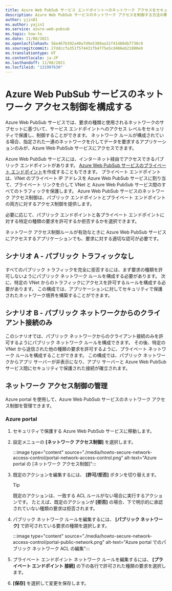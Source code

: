 ```yaml
---
title: Azure Web PubSub サービス エンドポイントへのネットワーク アクセスをセキュリティで保護および制御する方法
description: Azure Web PubSub サービスのネットワーク アクセスを制御する方法の概要
author: yjin81
ms.author: yajin1
ms.service: azure-web-pubsub
ms.topic: how-to
ms.date: 11/08/2021
ms.openlocfilehash: 56e467b392a40a7d9e5389aa31f41468db7730c9
ms.sourcegitcommit: 27ddccfa351f574431fb4775e5cd486eb21080e0
ms.translationtype: HT
ms.contentlocale: ja-JP
ms.lasthandoff: 11/08/2021
ms.locfileid: "131997630"
---
```

# <a name="configure-network-access-control-for-azure-web-pubsub-service"></a>Azure Web PubSub サービスのネットワーク アクセス制御を構成する

Azure Web PubSub サービスでは、要求の種類と使用されるネットワークのサブセットに基づいて、サービス エンドポイントへのアクセス レベルをセキュリティで保護し、制御することができます。 ネットワーク ルールが構成されている場合、指定された一連のネットワークを介してデータを要求するアプリケーションのみが、Azure Web PubSub サービスにアクセスできます。

Azure Web PubSub サービスには、インターネット経由でアクセスできるパブリック エンドポイントがあります。 [Azure Web PubSub サービスのプライベート エンドポイント](howto-secure-private-endpoints.md)を作成することもできます。 プライベート エンドポイントは、VNet のプライベート IP アドレスを Azure Web PubSub サービスに割り当て、プライベート リンクを介して VNet と Azure Web PubSub サービス間のすべてのトラフィックを保護します。 Azure Web PubSub サービスのネットワーク アクセス制御は、パブリック エンドポイントとプライベート エンドポイントの両方に対するアクセス制御を提供します。

必要に応じて、パブリック エンドポイントと各プライベート エンドポイントに対する特定の種類の要求を許可するか拒否するかを選択できます。 

ネットワーク アクセス制御ルールが有効なときに Azure Web PubSub サービスにアクセスするアプリケーションでも、要求に対する適切な認可が必要です。

## <a name="scenario-a---no-public-traffic"></a>シナリオ A - パブリック トラフィックなし

すべてのパブリック トラフィックを完全に拒否するには、まず要求の種類を許可しないようにパブリック ネットワーク ルールを構成する必要があります。 次に、特定の VNet からのトラフィックにアクセスを許可するルールを構成する必要があります。 この構成では、アプリケーションに対してセキュリティで保護されたネットワーク境界を構築することができます。

## <a name="scenario-b---only-client-connections-from-public-network"></a>シナリオ B - パブリック ネットワークからのクライアント接続のみ

このシナリオでは、パブリック ネットワークからのクライアント接続のみを許可するようにパブリック ネットワーク ルールを構成できます。 その後、特定の VNet から送信された他の種類の要求を許可するように、プライベート ネットワーク ルールを構成することができます。 この構成では、パブリック ネットワークからアプリ サーバーが非表示になり、アプリ サーバーと Azure Web PubSub サービス間にセキュリティで保護された接続が確立されます。

## <a name="managing-network-access-control"></a>ネットワーク アクセス制御の管理

Azure portal を使用して、Azure Web PubSub サービスのネットワーク アクセス制御を管理できます。

### <a name="azure-portal"></a>Azure portal

1. セキュリティで保護する Azure Web PubSub サービスに移動します。

1. 設定メニューの **[ネットワーク アクセス制御]** を選択します。

    :::image type="content" source="./media/howto-secure-network-access-control/portal-network-access-control.png" alt-text="Azure portal の [ネットワーク アクセス制御]":::

1. 既定のアクションを編集するには、 **[許可/拒否]** ボタンを切り替えます。

    > [!TIP]
    > 既定のアクションは、一致する ACL ルールがない場合に実行するアクションです。 たとえば、既定のアクションが **[拒否]** の場合、下で明示的に承認されていない種類の要求は拒否されます。

1. パブリック ネットワーク ルールを編集するには、 **[パブリック ネットワーク]** で許可されている要求の種類を選択します。

    :::image type="content" source="./media/howto-secure-network-access-control/portal-public-network.png" alt-text="Azure portal でのパブリック ネットワーク ACL の編集":::

1. プライベート エンドポイント ネットワーク ルールを編集するには、 **[プライベート エンドポイント 接続]** の下の各行で許可された種類の要求を選択します。

1. **[保存]** を選択して変更を保存します。
